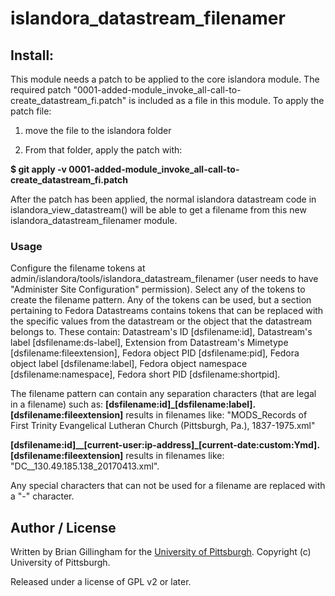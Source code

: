 # islandora_datastream_filenamer

## Install:

This module needs a patch to be applied to the core islandora module. The required patch "0001-added-module_invoke_all-call-to-create_datastream_fi.patch" is included as a file in this module.  To apply the patch file:

1) move the file to the islandora folder

2) From that folder, apply the patch with: 

**$ git apply -v 0001-added-module_invoke_all-call-to-create_datastream_fi.patch**

After the patch has been applied, the normal islandora datastream code in islandora_view_datastream() will be able to get a filename from this new islandora_datastream_filenamer module.

### Usage

Configure the filename tokens at admin/islandora/tools/islandora_datastream_filenamer (user needs to have "Administer Site Configuration" permission).  Select any of the tokens to create the filename pattern.  Any of the tokens can be used, but a section pertaining to Fedora Datastreams contains tokens that can be replaced with the specific values from the datastream or the object that the datastream belongs to.  These contain: Datastream's ID [dsfilename:id], Datastream's label [dsfilename:ds-label], Extension from Datastream's Mimetype [dsfilename:fileextension], Fedora object PID [dsfilename:pid], Fedora object label [dsfilename:label], Fedora object namespace [dsfilename:namespace], Fedora short PID [dsfilename:shortpid].

The filename pattern can contain any separation characters (that are legal in a filename) such as:
**[dsfilename:id]_[dsfilename:label].[dsfilename:fileextension]** results in filenames like: 
"MODS_Records of First Trinity Evangelical Lutheran Church (Pittsburgh, Pa.), 1837-1975.xml"

**[dsfilename:id]__[current-user:ip-address]_[current-date:custom:Ymd].[dsfilename:fileextension]** results in filenames like: "DC__130.49.185.138_20170413.xml".

Any special characters that can not be used for a filename are replaced with a "-" character.

## Author / License

Written by Brian Gillingham for the [University of Pittsburgh](http://www.pitt.edu).  Copyright (c) University of Pittsburgh.

Released under a license of GPL v2 or later.

